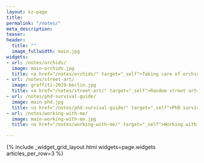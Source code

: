 ```yaml
---
layout: kz-page
title:
permalink: "/notes/"
meta_description:
teaser: 
header:
  title: ""
  image_fullwidth: main.jpg
widgets:
- url: /notes/orchids/
  image: main-orchids.jpg
  title: <a href="/notes/orchids/" target="_self">Taking care of orchids</a>
- url: /notes/street-art/
  image: graffiti-2019-berlin.jpg
  title: <a href="/notes/street-art/" target="_self">Random street art</a>
- url: /notes/phd-survival-guide/
  image: main-phd.jpg
  title: <a href="/notes/phd-survival-guide/" target="_self">PhD survival guide</a>
- url: /notes/working-with-me/
  image: main-working-with-me.jpg
  title: <a href="/notes/working-with-me/" target="_self">Working with me</a>

---
```


{% include _widget_grid_layout.html widgets=page.widgets articles_per_row=3 %}
